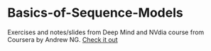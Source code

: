 # Basics-of-Sequence-Models
Exercises and notes/slides from Deep Mind and NVdia course from Coursera by Andrew NG. [Check it out](https://www.coursera.org/learn/nlp-sequence-models/home/welcome)